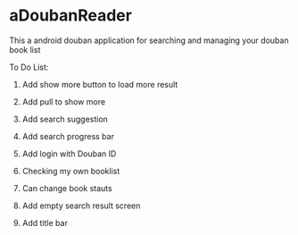 aDoubanReader
=============

This a android douban application for searching and managing your douban book list

To Do List:

1. Add show more button to load more result

2. Add pull to show more

3. Add search suggestion

4. Add search progress bar

5. Add login with Douban ID

6. Checking my own booklist

7. Can change book stauts

8. Add empty search result screen

9. Add title bar
